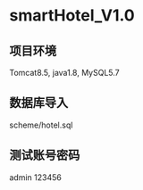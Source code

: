 # smartHotel_V1.0

## 项目环境 
Tomcat8.5, java1.8, MySQL5.7

## 数据库导入
scheme/hotel.sql
  
## 测试账号密码
admin 123456


